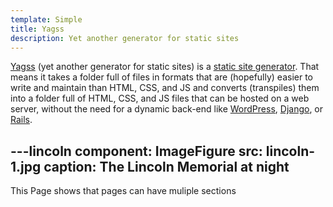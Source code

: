 ```yaml
---
template: Simple
title: Yagss
description: Yet another generator for static sites
---
```


[Yagss](https://github.com/esonderegger/yagss) (yet another generator for static sites) is a [static site generator](https://davidwalsh.name/introduction-static-site-generators). That means it takes a folder full of files in formats that are (hopefully) easier to write and maintain than HTML, CSS, and JS and converts (transpiles) them into a folder full of HTML, CSS, and JS files that can be hosted on a web server, without the need for a dynamic back-end like [WordPress](https://wordpress.org/), [Django](https://www.djangoproject.com/), or [Rails](https://rubyonrails.org/).

---lincoln
component: ImageFigure
src: lincoln-1.jpg
caption: The Lincoln Memorial at night
---

This Page shows that pages can have muliple sections
